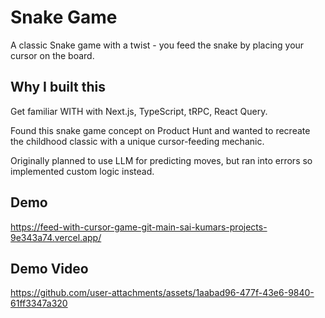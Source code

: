 # Snake Game

A classic Snake game with a twist - you feed the snake by placing your cursor on the board.

## Why I built this

Get familiar WITH  with Next.js, TypeScript, tRPC, React Query.

Found this snake game concept on Product Hunt and wanted to recreate the childhood classic with a unique cursor-feeding mechanic.

Originally planned to use LLM for predicting moves, but ran into errors so implemented custom logic instead.



## Demo
https://feed-with-cursor-game-git-main-sai-kumars-projects-9e343a74.vercel.app/


## Demo Video

https://github.com/user-attachments/assets/1aabad96-477f-43e6-9840-61ff3347a320


